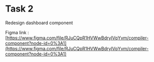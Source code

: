 # Task 2

Redesign dashboard component

Figma link : 
[https://www.figma.com/file/RJuCQpR1HVWwBdryIVqYvm/compiler-component?node-id=0%3A1](https://www.figma.com/file/RJuCQpR1HVWwBdryIVqYvm/compiler-component?node-id=0%3A1)